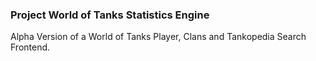 ### Project World of Tanks Statistics Engine

Alpha Version of a World of Tanks Player, Clans and Tankopedia Search Frontend.
